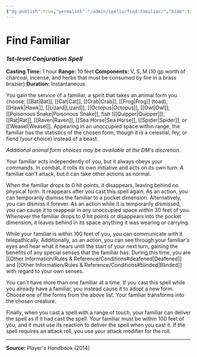 ```yaml
---
{"dg-publish":true,"permalink":"/admin/spells/find-familiar/","hide":true,"updated":"2025-08-05T19:49:54.527+01:00"}
---
```


# Find Familiar
### *1st-level Conjuration Spell*
**Casting Time:** 1 hour
**Range:** 10 feet
**Components:** V, S, M (10 gp worth of charcoal, incense, and herbs that must be consumed by fire in a brass brazier)
**Duration:** Instantaneous

You gain the service of a familiar, a spirit that takes an animal form you choose: [[Bat\|Bat]], [[Cat\|Cat]], [[Crab\|Crab]], [[Frog\|Frog]] (toad), [[Hawk\|Hawk]], [[Lizard\|Lizard]], [[Octopus\|Octopus]], [[Owl\|Owl]], [[Poisonous Snake\|Poisonous Snake]], fish ([[Quipper\|Quipper]]), [[Rat\|Rat]], [[Raven\|Raven]], [[Sea Horse\|Sea Horse]], [[Spider\|Spider]], or [[Weasel\|Weasel]]. Appearing in an unoccupied space within range, the familiar has the statistics of the chosen form, though it is a celestial, fey, or fiend (your choice) instead of a beast.

*Additional animal form choices may be available at the DM's discretion.*

Your familiar acts independently of you, but it always obeys your commands. In combat, it rolls its own initiative and acts on its own turn. A familiar can't attack, but it can take other actions as normal.

When the familiar drops to 0 hit points, it disappears, leaving behind no physical form. It reappears after you cast this spell again. As an action, you can temporarily dismiss the familiar to a pocket dimension. Alternatively, you can dismiss it forever. As an action while it is temporarily dismissed, you can cause it to reappear in any unoccupied space within 30 feet of you. Whenever the familiar drops to 0 hit points or disappears into the pocket dimension, it leaves behind in its space anything it was wearing or carrying.

While your familiar is within 100 feet of you, you can communicate with it telepathically. Additionally, as an action, you can see through your familiar's eyes and hear what it hears until the start of your next turn, gaining the benefits of any special senses that the familiar has. During this time, you are [[Other Information/Rules & Reference/Conditions#deafened\|Deafened]] and [[Other Information/Rules & Reference/Conditions#blinded\|Blinded]] with regard to your own senses.

You can't have more than one familiar at a time. If you cast this spell while you already have a familiar, you instead cause it to adopt a new form. Choose one of the forms from the above list. Your familiar transforms into the chosen creature.

Finally, when you cast a spell with a range of touch, your familiar can deliver the spell as if it had cast the spell. Your familiar must be within 100 feet of you, and it must use its reaction to deliver the spell when you cast it. If the spell requires an attack roll, you use your attack modifier for the roll.

---
**Source:** Player's Handbook (2014)